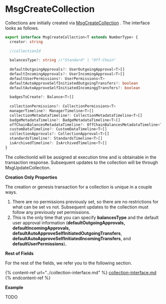 # MsgCreateCollection

Collections are initially created via [MsgCreateCollection](https://bitbadges.github.io/bitbadgesjs/packages/proto/docs/interfaces/MsgCreateCollection.html) . The interface looks as follows.&#x20;

```typescript
export interface MsgCreateCollection<T extends NumberType> {
  creator: string
  
  //collectionId
  
  balancesType?: string //"Standard" | "Off-Chain"
  
  defaultOutgoingApprovals?: UserOutgoingApproval<T>[]
  defaultIncomingApprovals?: UserIncomingApproval<T>[]
  defaultUserPermissions?: UserPermissions<T>
  defaultAutoApproveSelfInitiatedOutgoingTransfers?: boolean
  defaultAutoApproveSelfInitiatedIncominggTransfers?: boolean
  
  badgesToCreate?: Balance<T>[]
  
  collectionPermissions?: CollectionPermissions<T>
  managerTimeline?: ManagerTimeline<T>[]
  collectionMetadataTimeline?: CollectionMetadataTimeline<T>[]
  badgeMetadataTimeline?: BadgeMetadataTimeline<T>[]
  offChainBalancesMetadataTimeline?: OffChainBalancesMetadataTimeline<T>[]
  customDataTimeline?: CustomDataTimeline<T>[]
  collectionApprovals?: CollectionApproval<T>[]
  standardsTimeline?: StandardsTimeline<T>[]
  isArchivedTimeline?: IsArchivedTimeline<T>[]
}
```

The collectionId will be assigned at execution time and is obtainable in the transaction response. Subsequent updates to the collection will be through MsgUpdateCollection.

**Creation Only Properties**

The creation or genesis transaction for a collection is unique in a couple ways.

1. There are no permissions previously set, so there are no restrictions for what can be set vs not. Subsequent updates to the collection must follow any previously set permissions.
2. This is the only time that you can specify **balancesType** and the default user approval information (**defaultOutgoingApprovals, defaultIncomingApprovals, defaultAutoApproveSelfInitiatedOutgoingTransfers**, **defaultAutoApproveSelfInitiatedIncomingTransfers**, and **defaultUserPermissions**)**.**&#x20;

**Rest of Fields**

For the rest of the fields, we refer you to the following section.

{% content-ref url="../collection-interface.md" %}
[collection-interface.md](../collection-interface.md)
{% endcontent-ref %}

**Example**

TODO
